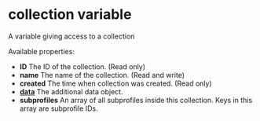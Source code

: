 # **collection** variable

A variable giving access to a collection

Available properties:

* **ID** The ID of the collection. (Read only)
* **name** The name of the collection. (Read and write)
* **created** The time when collection was created. (Read only)
* [**data**](./followups-scripting-data.md) The additional data object.
* **subprofiles** An array of all subprofiles inside this collection. Keys in this array are subprofile IDs.
